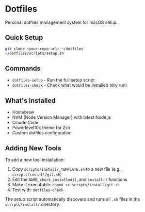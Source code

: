 # Dotfiles

Personal dotfiles management system for macOS setup.

## Quick Setup

```bash
git clone <your-repo-url> ~/dotfiles
~/dotfiles/scripts/setup.sh
```

## Commands

- `dotfiles-setup` - Run the full setup script
- `dotfiles-check` - Check what would be installed (dry run)

## What's Installed

- Homebrew
- NVM (Node Version Manager) with latest Node.js
- Claude Code
- Powerlevel10k theme for Zsh
- Custom dotfiles configuration

## Adding New Tools

To add a new tool installation:

1. Copy `scripts/install/_TEMPLATE.sh` to a new file (e.g., `scripts/install/git.sh`)
2. Edit the `NAME`, `check_installed()`, and `install()` functions
3. Make it executable: `chmod +x scripts/install/git.sh`
4. Test with: `dotfiles-check`

The setup script automatically discovers and runs all `.sh` files in the `scripts/install/` directory.